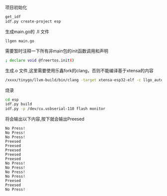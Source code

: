 项目初始化
```bash
get_idf
idf.py create-project esp
```

生成main.go的 .ll 文件

`llgen main.go`

需要暂时注释一下所有非main包的init函数调用和声明
```bash
; declare void @freertos.init()
```

生成.o 文件,这里需要使用乐鑫fork的clang，否则不能编译基于xtensa的内容
```bash
/xxxx/tinygo/llvm-build/bin/clang -target xtensa-esp32-elf -c llgo_autogen.ll -o ./esp/main/llgo.o
```

烧录
```bash
cd esp
idf.py build
idf.py -p /dev/cu.usbserial-110 flash monitor 
```

将会输出以下内容,按下就会输出Preesed
```
No Press!
No Press!
No Press!
Preesed
Preesed
Preesed
Preesed
Preesed
No Press!
No Press!
No Press!
No Press!
Preesed
Preesed
No Press!
```